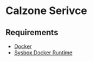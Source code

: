 # Calzone Serivce

## Requirements

- [Docker](https://docs.docker.com/get-docker/)
- [Sysbox Docker Runtime](https://github.com/nestybox/sysbox)
